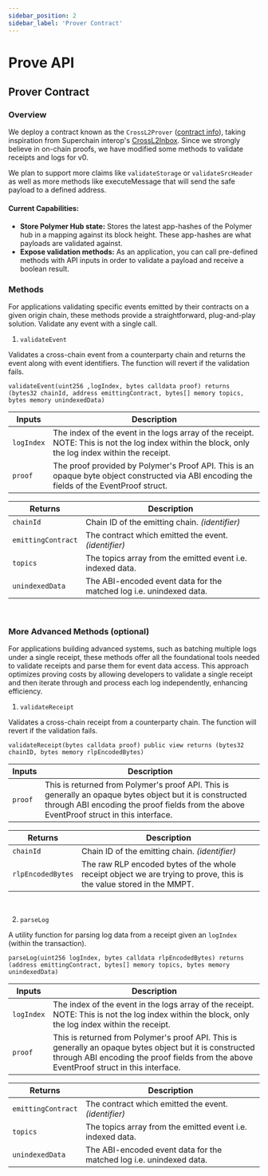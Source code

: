 ```yaml
---
sidebar_position: 2
sidebar_label: 'Prover Contract'
---
```


# Prove API

## Prover Contract

### Overview

We deploy a contract known as the `CrossL2Prover` ([contract info](https://docs.polymerlabs.org/docs/build/start/)), taking inspiration from Superchain interop's [CrossL2Inbox](https://specs.optimism.io/interop/predeploys.html#crossl2inbox). Since we strongly believe in on-chain proofs, we have modified some methods to validate receipts and logs for v0.

We plan to support more claims like `validateStorage` or `validateSrcHeader` as well as more methods like executeMessage that will send the safe payload to a defined address.

#### Current Capabilities:

- **Store Polymer Hub state:** Stores the latest app-hashes of the Polymer hub in a mapping against its block height. These app-hashes are what payloads are validated against.
- **Expose validation methods:** As an application, you can call pre-defined methods with API inputs in order to validate a payload and receive a boolean result.

### Methods

For applications validating specific events emitted by their contracts on a given origin chain, these methods provide a straightforward, plug-and-play solution. Validate any event with a single call.

1. `validateEvent`

Validates a cross-chain event from a counterparty chain and returns the event along with event identifiers. The function will revert if the validation fails.

```
validateEvent(uint256 ,logIndex, bytes calldata proof) returns (bytes32 chainId, address emittingContract, bytes[] memory topics, bytes memory unindexedData)
```

| Inputs           | Description           |
| ---------------- | --------------------- |
| `logIndex` | The index of the event in the logs array of the receipt. NOTE: This is not the log index within the block, only the log index within the receipt.|
| `proof` | The proof provided by Polymer's Proof API. This is an opaque byte object constructed via ABI encoding the fields of the EventProof struct.|

| Returns           | Description           |
| ----------------- | --------------------- |
| `chainId` | Chain ID of the emitting chain. _(identifier)_ |
| `emittingContract` | The contract which emitted the event. _(identifier)_ |
| `topics` | The topics array from the emitted event i.e. indexed data. |
| `unindexedData` | The ABI-encoded event data for the matched log i.e. unindexed data. |




<br/>

### More Advanced Methods (optional)

For applications building advanced systems, such as batching multiple logs under a single receipt, these methods offer all the foundational tools needed to validate receipts and parse them for event data access. This approach optimizes proving costs by allowing developers to validate a single receipt and then iterate through and process each log independently, enhancing efficiency.

1. `validateReceipt`

Validates a cross-chain receipt from a counterparty chain. The function will revert if the validation fails.

```
validateReceipt(bytes calldata proof) public view returns (bytes32 chainID, bytes memory rlpEncodedBytes)

```

| Inputs           | Description           |
| ---------------- | --------------------- |
| `proof` | This is returned from Polymer's proof API. This is generally an opaque bytes object but it is constructed through ABI encoding the proof fields from the above EventProof struct in this interface.|

| Returns           | Description           |
| ----------------- | --------------------- |
| `chainId` | Chain ID of the emitting chain. _(identifier)_ |
| `rlpEncodedBytes` | The raw RLP encoded bytes of the whole receipt object we are trying to prove, this is the value stored in the MMPT.|

<br/>

2. `parseLog`

A utility function for parsing log data from a receipt given an `logIndex` (within the transaction).
```
parseLog(uint256 logIndex, bytes calldata rlpEncodedBytes) returns (address emittingContract, bytes[] memory topics, bytes memory unindexedData)

```

| Inputs           | Description           |
| ---------------- | --------------------- |
| `logIndex` | The index of the event in the logs array of the receipt. NOTE: This is not the log index within the block, only the log index within the receipt.|
| `proof` | This is returned from Polymer's proof API. This is generally an opaque bytes object but it is constructed through ABI encoding the proof fields from the above EventProof struct in this interface.|

| Returns           | Description           |
| ----------------- | --------------------- |
| `emittingContract` | The contract which emitted the event. _(identifier)_ |
| `topics` | The topics array from the emitted event i.e. indexed data. |
| `unindexedData` | The ABI-encoded event data for the matched log i.e. unindexed data. |
